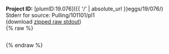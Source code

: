 **Project ID:** [plumID:19.076]({{ '/' | absolute_url }}eggs/19/076/)  
Stderr for source:  Pulling/101101/pl1   
(download [zipped raw stdout](pl1.plumed.stdout.txt.zip))  
{% raw %}
<pre>
</pre>
{% endraw %}
